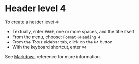 # Header level 4

To create a header level 4:

- Textually, enter `####`, one or more spaces, and the title itself
- From the menu, choose: `Format`→`Heading 4`
- From the _Tools_ sidebar tab, click on the `h4` button
- With the keyboard shortcut, enter `⌘4`

See  [Markdown](/stylo/documentation/markdown#md-headers) reference for more information. 
